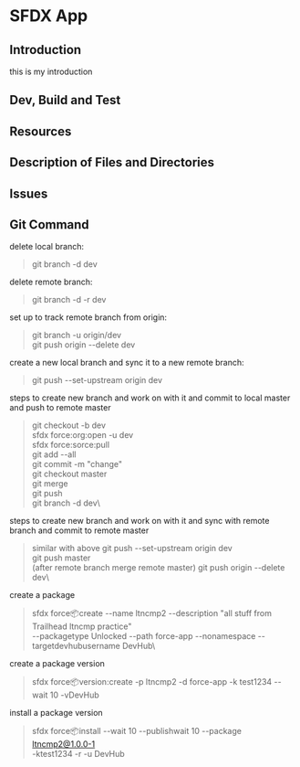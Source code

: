 # SFDX  App

## Introduction

this is my introduction

## Dev, Build and Test

## Resources

## Description of Files and Directories

## Issues

## Git Command

delete local branch:
> git branch -d dev

delete remote branch:
> git branch -d -r dev

set up to track remote branch from origin:
> git branch -u origin/dev\
> git push origin --delete dev

create a new local branch and sync it to a new remote branch:
> git push --set-upstream origin dev

steps to create new branch and work on with it and commit to local master and push to remote master
> git checkout -b dev\
> sfdx force:org:open -u dev\
> sfdx force:sorce:pull\
> git add --all\
> git commit -m "change"\
> git checkout master\
> git merge\
> git push\
> git branch -d dev\

steps to create new branch and work on with it and sync with remote branch and commit to remote master
> similar with above
> git push --set-upstream origin dev\
> git push master\
> (after remote branch merge remote master) git push origin --delete dev\

create a package
> sfdx force:package:create --name ltncmp2 --description "all stuff from Trailhead ltncmp practice"\
> --packagetype Unlocked --path force-app --nonamespace --targetdevhubusername DevHub\

create a package version
> sfdx force:package:version:create -p ltncmp2 -d force-app -k test1234 --wait 10 -vDevHub

install a package version
> sfdx force:package:install --wait 10 --publishwait 10 --package ltncmp2@1.0.0-1\
> -ktest1234 -r -u DevHub